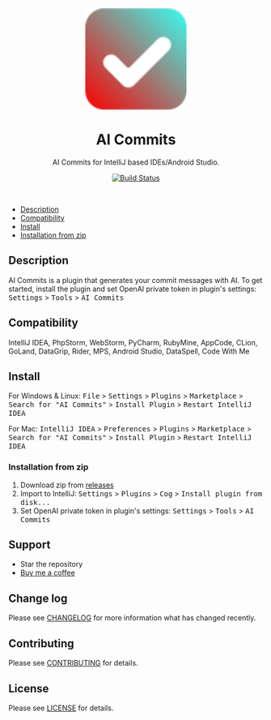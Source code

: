 

<div align="center">
    <a href="https://plugins.jetbrains.com/plugin/19411-gitlab-template-lint">
        <img src="./src/main/resources/META-INF/pluginIcon.svg" width="200" height="200" alt="logo"/>
    </a>
</div>
<h1 align="center">AI Commits</h1>
<p align="center">AI Commits for IntelliJ based IDEs/Android Studio.</p>

<p align="center">
<a href="https://actions-badge.atrox.dev/blarc/ai-commits-intellij-plugin/goto?ref=main"><img alt="Build Status" src="https://img.shields.io/endpoint.svg?url=https%3A%2F%2Factions-badge.atrox.dev%2Fblarc%2Fai-commits-intellij-plugin%2Fbadge%3Fref%3Dmain&style=popout-square" /></a>

[//]: # (<a href="https://plugins.jetbrains.com/plugin/19411-gitlab-template-lint"><img src="https://img.shields.io/jetbrains/plugin/r/stars/19411?style=flat-square"></a>)

[//]: # (<a href="https://plugins.jetbrains.com/plugin/19411-gitlab-template-lint"><img src="https://img.shields.io/jetbrains/plugin/d/19411-gitlab-template-lint.svg?style=flat-square"></a>)

[//]: # (<a href="https://plugins.jetbrains.com/plugin/19411-gitlab-template-lint"><img src="https://img.shields.io/jetbrains/plugin/v/19411-gitlab-template-lint.svg?style=flat-square"></a>)
</p>
<br>

- [Description](#description)
- [Compatibility](#compatibility)
- [Install](#install)
- [Installation from zip](#installation-from-zip)

[//]: # (- [Features]&#40;#features&#41;)
[//]: # (- [Demo]&#40;#demo&#41;)

## Description
AI Commits is a plugin that generates your commit messages with AI. To get started, 
install the plugin and set OpenAI private token in plugin's settings:
<kbd>Settings</kbd> > <kbd>Tools</kbd> > <kbd>AI Commits</kbd>

## Compatibility
IntelliJ IDEA, PhpStorm, WebStorm, PyCharm, RubyMine, AppCode, CLion, GoLand, DataGrip, Rider, MPS, Android Studio, DataSpell, Code With Me

[//]: # (## Install)

[//]: # (<a href="https://plugins.jetbrains.com/embeddable/install/19411">)

[//]: # (    <img src="https://user-images.githubusercontent.com/12044174/123105697-94066100-d46a-11eb-9832-338cdf4e0612.png" width="300"/>)

[//]: # (</a>)

[//]: # (Or you could install it inside your IDE:)

## Install

For Windows & Linux: <kbd>File</kbd> > <kbd>Settings</kbd> > <kbd>Plugins</kbd> > <kbd>Marketplace</kbd> > <kbd>Search for "AI Commits"</kbd> > <kbd>Install Plugin</kbd> > <kbd>Restart IntelliJ IDEA</kbd>

For Mac: <kbd>IntelliJ IDEA</kbd> > <kbd>Preferences</kbd> > <kbd>Plugins</kbd> > <kbd>Marketplace</kbd> > <kbd>Search for "AI Commits"</kbd> > <kbd>Install Plugin</kbd>  > <kbd>Restart IntelliJ IDEA</kbd>


### Installation from zip
1. Download zip from [releases](https://github.com/Blarc/gitlab-lint-plugin/releases)
2. Import to IntelliJ: <kbd>Settings</kbd> > <kbd>Plugins</kbd> > <kbd>Cog</kbd> > <kbd>Install plugin from disk...</kbd>
3. Set OpenAI private token in plugin's settings: <kbd>Settings</kbd> > <kbd>Tools</kbd> > <kbd>AI Commits</kbd>

[//]: # (## Demo)

[//]: # ()
[//]: # (![demo.gif]&#40;./screenshots/plugin2.gif&#41;)

## Support

* Star the repository
* [Buy me a coffee](https://ko-fi.com/blarc)

[//]: # (* [Rate the plugin]&#40;https://plugins.jetbrains.com/plugin/19411-gitlab-template-lint&#41;)

[//]: # (* [Share the plugin]&#40;https://plugins.jetbrains.com/plugin/19411-gitlab-template-lint&#41;)


## Change log

Please see [CHANGELOG](CHANGELOG.md) for more information what has changed recently.

## Contributing

Please see [CONTRIBUTING](CONTRIBUTING.md) for details.

## License

Please see [LICENSE](LICENSE) for details.
